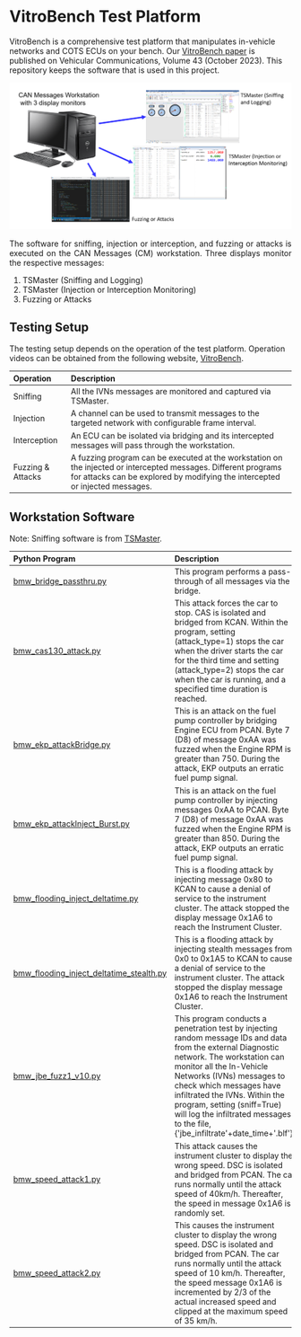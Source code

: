 # VitroBench Test Platform

VitroBench is a comprehensive test platform that manipulates in-vehicle networks and COTS ECUs on your bench. Our <a href="https://www.sciencedirect.com/science/article/pii/S2214209623000797">VitroBench paper</a> is published on Vehicular Communications, Volume 43 (October 2023). This repository keeps the software that is used in this project.

<p align="center">
  <img src="display.png" width="874">
</p>

<p align="justify">
  The software for sniffing, injection or interception, and fuzzing or attacks is executed on the CAN Messages (CM) workstation. Three displays monitor the respective messages:
</p>

1. TSMaster (Sniffing and Logging)  
2. TSMaster (Injection or Interception Monitoring)  
3. Fuzzing or Attacks

## Testing Setup
<p> The testing setup depends on the operation of the test platform. Operation videos can be obtained from the following website, <a href="https://www.vitrobench .com">VitroBench</a>. </p>

| Operation | Description |
| :-------- | :---------- |
| Sniffing  | All the IVNs messages are monitored and captured via TSMaster. |
| Injection | A channel can be used to transmit messages to the targeted network with configurable frame interval. |
| Interception | An ECU can be isolated via bridging and its intercepted messages will pass through the workstation. |
| Fuzzing & Attacks | A fuzzing program can be executed at the workstation on the injected or intercepted messages. Different programs for attacks can be explored by modifying the intercepted or injected messages. |

## Workstation Software
​Note: Sniffing software is from [TSMaster](https://github.com/TOSUN-Shanghai/TSMaster).

| Python Program | Description |
|:---------------|:------------|
| [bmw_bridge_passthru.py](https://github.com/yeoant/VitroBench/blob/main/bmw_bridge_passthru.py) | This program performs a pass-through of all messages via the bridge. |
| [bmw_cas130_attack.py](https://github.com/yeoant/VitroBench/blob/main/bmw_cas130_attack.py) | This attack forces the car to stop. CAS is isolated and bridged from KCAN. Within the  program, setting (attack_type=1) stops the car when the driver starts the car for the third time and setting (attack_type=2) stops the car when the  car is running, and a specified time duration is reached. |
| [bmw_ekp_attackBridge.py](https://github.com/yeoant/VitroBench/blob/main/bmw_ekp_attackBridge.py) | This is an  attack on the fuel pump controller by bridging Engine ECU from PCAN. Byte  7 (D8) of message 0xAA was fuzzed when the Engine RPM is greater than  750. During the attack, EKP outputs an erratic fuel pump signal. |
| [bmw_ekp_attackInject_Burst.py](https://github.com/yeoant/VitroBench/blob/main/bmw_ekp_attackInject_Burst.py) | This is  an attack on the fuel pump controller by injecting messages 0xAA to PCAN.  Byte 7 (D8) of message 0xAA was fuzzed when the Engine RPM is greater than 850. During the attack, EKP outputs an erratic fuel pump signal. |
| [bmw_flooding_inject_deltatime.py](https://github.com/yeoant/VitroBench/blob/main/bmw_flooding_inject_deltatime.py) | This  is a flooding attack by injecting message 0x80 to KCAN to cause a denial of service to the instrument cluster. The attack stopped the display message 0x1A6 to reach the Instrument Cluster. |
| [bmw_flooding_inject_deltatime_stealth.py](https://github.com/yeoant/VitroBench/blob/main/bmw_flooding_inject_deltatime_stealth.py) | This is a flooding attack by injecting stealth messages from 0x0 to 0x1A5 to KCAN to cause a denial of service to the instrument cluster. The attack stopped the display message 0x1A6 to reach the Instrument Cluster. |
| [bmw_jbe_fuzz1_v10.py](https://github.com/yeoant/VitroBench/blob/main/bmw_jbe_fuzz1_v10.py) | This program  conducts a penetration test by injecting random message IDs and data from the external Diagnostic network. The workstation can monitor all the In-Vehicle Networks (IVNs) messages to check which messages have      infiltrated the IVNs. Within the program, setting (sniff=True) will log the infiltrated messages to the file,      {'jbe_infiltrate'+date_time+'.blf'}. |
| [bmw_speed_attack1.py](https://github.com/yeoant/VitroBench/blob/main/bmw_speed_attack1.py) | This attack causes the instrument cluster to display the wrong speed. DSC is isolated and bridged from PCAN. The car runs normally until the attack speed of 40km/h. Thereafter, the speed in message 0x1A6 is randomly set. |
| [bmw_speed_attack2.py](https://github.com/yeoant/VitroBench/blob/main/bmw_speed_attack2.py) | This causes the instrument cluster to display the wrong speed. DSC is isolated and bridged from PCAN. The car runs normally until the attack speed of 10 km/h. Thereafter, the speed message 0x1A6 is incremented by 2/3 of the actual increased speed and clipped at the maximum speed of 35 km/h. |
